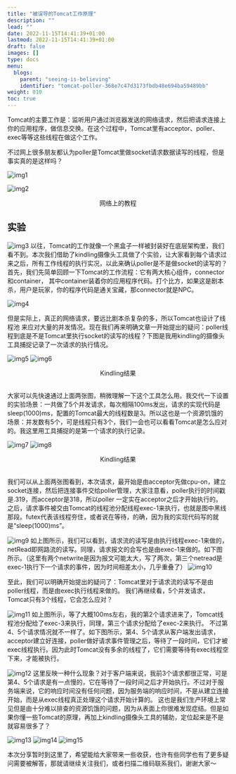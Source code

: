 ```yaml
---
title: "被误导的Tomcat工作原理"
description: ""
lead: ""
date: 2022-11-15T14:41:39+01:00
lastmod: 2022-11-15T14:41:39+01:00
draft: false
images: []
type: docs
menu:
  blogs:
    parent: "seeing-is-believing"
    identifier: "tomcat-poller-368e7c47d3173fbdb48e694ba59489bb"
weight: 010
toc: true
---
```


Tomcat的主要工作是：监听用户通过浏览器发送的网络请求，然后把请求连接上你的应用程序，做信息交换。在这个过程中，Tomcat里有acceptor、poller、 exec等等这些线程在做这个工作。

不过网上很多朋友都认为poller是Tomcat里做socket请求数据读写的线程，但是事实真的是这样吗？

![img1](poller-csdn.png)

![img2](tomcat-request-procedure.png)

<center>网络上的教程</center>

## 实验
![img3](tomcat-process.png)
以往，Tomcat的工作就像一个黑盒子一样被封装好在底层架构里，我们看不到。本次我们借助了kindling摄像头工具做了个实验，让大家看到每个请求过来之后，所有工作线程的执行实况，以此来确认poller是不是做socket的读写的？
首先，我们先简单回顾一下Tomcat的工作流程：它有两大核心组件，connector和container，
其中container装着你的应用程序代码。打个比方，如果这是剧本杀，用户是玩家，你的程序代码是通关宝藏，那connector就是NPC。

![img4](tomcat-process-mark.png)

但是实际上，真正的网络请求，要远比剧本杀复杂的多，所以Tomcat也设计了线程池
来应对大量的并发情况。现在我们再来明确文章一开始提出的疑问：poller线程到底是不是Tomcat里执行socket的读写的线程？下图是我用kindling的摄像头工具捕捉记录了一次请求的执行情况。

![img5](kindling-1.png)
![img6](kindling-2.png)
<center>Kindling结果</center>
<br/>

大家可以先快速通过上面两张图，稍微理解一下这个工具怎么用。我交代一下设置的实验场景：一共做了5个并发请求，每次相隔100ms发出，请求的实现代码是sleep(1000)ms，配置的Tomcat最大的线程数是3。所以这也是一个资源饥饿的场景：并发数有5个，可是线程只有3个，我们一会也可以看看Tomcat是怎么应对的。我这里用工具捕捉的是第一个请求的执行记录。


![img7](kindling-3.png)
![img8](kindling-4.png)
<center>Kindling结果</center>
<br/>

我们可以从上面两张图看到，本次请求，最开始是由acceptor先做cpu-on，建立socket连接，然后把连接事件交给poller管理，大家注意看，poller执行的时间戳是.319，而acceptor是318，所以poller 一定实在acceptor之后才开始执行的。
之后，请求事件被交由Tomcat的线程池分配线程exec-1来执行，也就是图中黑线那段。futex代表该线程夯住，或者说在等待，的确，因为我的实现代码写的就是“sleep(1000)ms”。

![img9](kindling-5.png)
如上图所示，我们可以看到，请求流的读写是由执行线程exec-1来做的，netRead即网路流的读写。同理，请求报文的会写也是由exec-1来做的。如下图所示。（这里有两个netwrite是因为报文可能太大，写了两次，第三个netread是exec-1执行下一个请求的事件，因为时间相差太小，几乎重叠了）
![img10](kindling-6.png)

至此，我们可以明确开始提出的疑问了：Tomcat里对于请求流的读写不是由poller线程，而是由exec执行线程来做的。
我们再继续看，5个并发请求，Tomcat只有3个线程，它会怎么应对？

![img11](kindling-7.png)
如上图所示，等了大概100ms左右，我的第2个请求进来了，Tomcat线程池分配给了exec-3来执行，同理，第三个请求分配给了exec-2来执行。
不过第4、5个请求情况就不一样了。如下图所示，第4、5个请求从客户端发出请求，acceptor建立好连接，poller做好请求事件管理之后，等待了一段时间，它们才被exec线程执行。因为此时Tomcat没有多余的线程了，它们需要等待有exec线程空下来，才能被执行。

![img12](kindling-8.png)
这里反映一种什么现象？对于客户端来说，我前3个请求都很正常，可是第4、5个请求是有一点慢的，它在等待了一段时间之后才开始执行。不过对于服务端来说，它的响应时间没有任何问题，因为服务端的响应时间，不是从建立连接开始，而是从exec线程真正处理这个请求开始计算的。
这也是我们生产环境上常见但是由十分难以排查的资源饥饿的问题，因为从表面上你很难发现症结。但是如果你懂一些Tomcat的原理，再加上kindling摄像头工具的辅助，定位起来是不是就容易很多了？


![img13](kindling-9.png)
![img14](more.png)
![img15](contact.png)

本次分享暂时到这里了，希望能给大家带来一些收获，也许有些同学也有了更多疑问需要被解答，那就请继续关注我们，或者扫描二维码联系我们，谢谢大家～